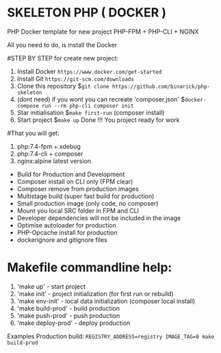 # SKELETON PHP ( DOCKER )
PHP Docker template for new project
PHP-FPM + PHP-CLI + NGINX

All you need to do, is install the Docker

#STEP BY STEP for create new project:
 1. Install Docker `https://www.docker.com/get-started`
 2. Install Git `https://git-scm.com/downloads`
 3. Clone this repository $`git clone https://github.com/binarick/php-skeleton`
 4. (dont need) if you wont you can recreate 'composer.json' $`docker-compose run --rm php-cli composer init`
 5. Star initialisation $`make first-run` (composer install)
 6. Start project $`make up`
 Done !!! You project ready for work

#That you will get:
 1. php:7.4-fpm + xdebug
 2. php:7.4-cli + composer
 3. nginx:alpine latest version

- Build for Production and Development
- Composer install on CLI only (FPM clear)
- Composer remove from production images
- Multistage build (super fast build for production)
- Small production image (only code, no composer)
- Mount you local SRC folder in FPM and CLI
- Developer dependencies will not be included in the image
- Optimise autoloader for production
- PHP-Opcache install for production
- dockerignore and gitignore files



# Makefile commandline help:
1. 'make up' - start project 
2. 'make init' - project initialization (for first run or rebuild)
3. 'make env-init' - local data initialization (composer local install)
4. 'make build-prod' - build production
5. 'make push-prod' -  push production
6. 'make deploy-prod' - deploy production

Examples
Production build: `REGISTRY_ADDRESS=registry IMAGE_TAG=0 make build-prod`

